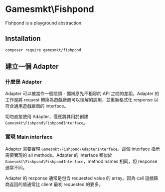 # Gamesmkt\Fishpond

Fishpond is a playground abstraction.

## Installation

```
composer require gamesmkt/fishpond
```

## 建立一個 Adapter

### 什麼是 Adapter

Adapter 可以被當作一個插頭 - 彌補原先不相容的 API 之間的差距。Adapter 的工作是將 request 轉換為遊戲廠商可以理解的調用，並重新格式化 response 以符合通用遊戲廠商的 interface。

切勿直接使用 Adapter，僅應將其用於創建`Gamesmkt\Fishpond\FishpondInterface`。

### 實現 Main interface

Adapter 需要實現 `Gamesmkt\Fishpond\AdapterInterface`。這個 interface 指示需要實現的 all methods。Adapter 的 interface 類似於 `Gamesmkt\Fishpond\FishpondInterface`，method names 相同，但 response 通常不同。

Adapter 的 response 通常是包含 requested value 的 array。因為 call 遊戲廠商返回的值通常比 client 最初 requested 的要多。
